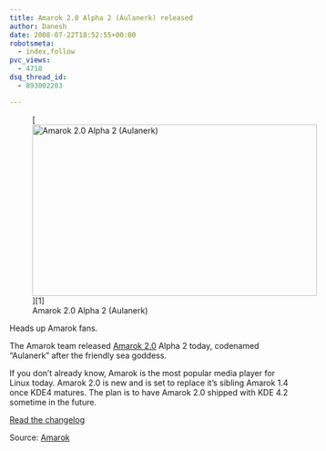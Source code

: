 ```yaml
---
title: Amarok 2.0 Alpha 2 (Aulanerk) released
author: Danesh
date: 2008-07-22T18:52:55+00:00
robotsmeta:
  - index,follow
pvc_views:
  - 4718
dsq_thread_id:
  - 893002203

---
```

<figure style="width: 500px" class="wp-caption alignnone">[<img loading="lazy" title="Amarok 2.0 Alpha 2 (Aulanerk)" src="http://farm4.static.flickr.com/3203/2693579466_b36d174f7b.jpg" alt="Amarok 2.0 Alpha 2 (Aulanerk)" width="500" height="301" />][1]<figcaption class="wp-caption-text">Amarok 2.0 Alpha 2 (Aulanerk)</figcaption></figure>

Heads up Amarok fans.

The Amarok team released [Amarok 2.0][2] Alpha 2 today, codenamed &#8220;Aulanerk&#8221; after the friendly sea goddess.

If you don&#8217;t already know, Amarok is the most popular media player for Linux today. Amarok 2.0 is new and is set to replace it&#8217;s sibling Amarok 1.4 once KDE4 matures. The plan is to have Amarok 2.0 shipped with KDE 4.2 sometime in the future.

[Read the changelog][3]

Source: [Amarok][3]

 [1]: http://farm4.static.flickr.com/3203/2693579466_b36d174f7b.jpg
 [2]: http://amarok.kde.org/wiki/FAQ#Amarok_2.0_FAQ
 [3]: http://amarok.kde.org/en/node/529
